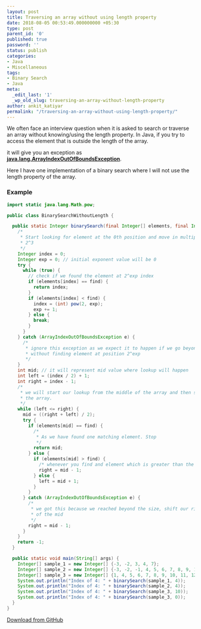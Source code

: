 ```yaml
---
layout: post
title: Traversing an array without using length property
date: 2018-08-05 00:53:49.000000000 +05:30
type: post
parent_id: '0'
published: true
password: ''
status: publish
categories:
- Java
- Miscellaneous
tags:
- Binary Search
- Java
meta:
  _edit_last: '1'
  _wp_old_slug: traversing-an-array-without-length-property
author: ankit_katiyar
permalink: "/traversing-an-array-without-using-length-property/"
---
```


We often face an interview question when it is asked to search or traverse an array without knowing/using the length property. In Java, if you try to access the element that is outside the length of the array.

it will give you an exception as [**java.lang.ArrayIndexOutOfBoundsException**](https://docs.oracle.com/javase/7/docs/api/java/lang/ArrayIndexOutOfBoundsException.html).


Here I have one implementation&nbsp;of a binary search where I will not use the length property of the array.

### Example
```java
import static java.lang.Math.pow;

public class BinarySearchWithoutLength {

  public static Integer binarySearch(final Integer[] elements, final Integer find) {
    /*
     * Start looking for element at the 0th position and move in multiple of 2. like 2^0, 2^1, 2^2,
     * 2^3
     */
    Integer index = 0;
    Integer exp = 0; // initial exponent value will be 0
    try {
      while (true) {
        // check if we found the element at 2^exp index
        if (elements[index] == find) {
          return index;
        }
        if (elements[index] < find) {
          index = (int) pow(2, exp);
          exp += 1;
        } else {
          break;
        }
      }
    } catch (ArrayIndexOutOfBoundsException e) {
      /*
       * ignore this exception as we expect it to happen if we go beyond the size of the array
       * without finding element at position 2^exp
       */
    }
    int mid; // it will represent mid value where lookup will happen
    int left = (index / 2) + 1;
    int right = index - 1;
    /*
     * we will start our lookup from the middle of the array and then shift towards other half of
     * the array.
     */
    while (left <= right) {
      mid = ((right + left) / 2);
      try {
        if (elements[mid] == find) {
          /*
           * As we have found one matching element. Stop
           */
          return mid;
        } else {
          if (elements[mid] > find) {
            /* whenever you find and element which is greater than the find */
            right = mid - 1;
          } else {
            left = mid + 1;
          }
        }
      } catch (ArrayIndexOutOfBoundsException e) {
        /*
         * we got this because we reached beyond the size, shift our right index to one place left
         * of the mid
         */
        right = mid - 1;
      }
    }
    return -1;
  }

  public static void main(String[] args) {
    Integer[] sample_1 = new Integer[] {-3, -2, 3, 4, 7};
    Integer[] sample_2 = new Integer[] {-3, -2, -1, 4, 5, 6, 7, 8, 9, 10, 11, 12, 13};
    Integer[] sample_3 = new Integer[] {1, 4, 5, 6, 7, 8, 9, 10, 11, 12, 13};
    System.out.println("Index of 4: " + binarySearch(sample_1, 4));
    System.out.println("Index of 4: " + binarySearch(sample_2, 4));
    System.out.println("Index of 4: " + binarySearch(sample_3, 10));
    System.out.println("Index of 4: " + binarySearch(sample_3, 0));
  }
}
```

[Download from GitHub](https://github.com/ankitkatiyar91/bytefold/blob/master/java/BinarySearchWithoutLength.java)


